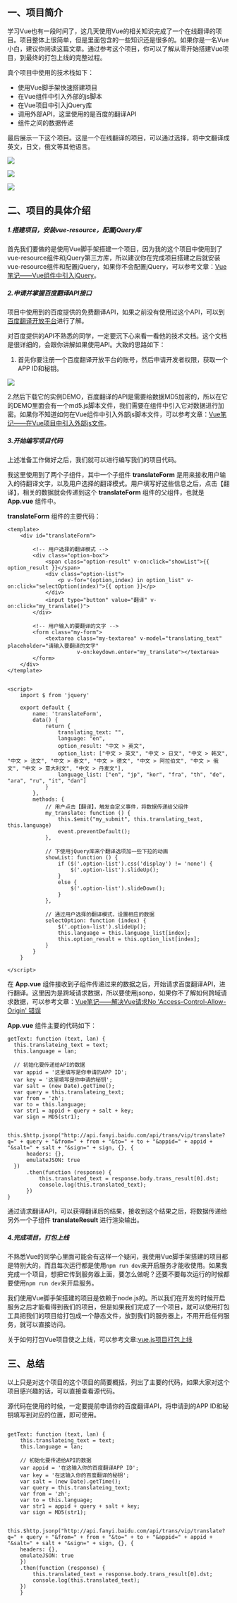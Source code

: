 ## 一、项目简介

学习Vue也有一段时间了，这几天使用Vue的相关知识完成了一个在线翻译的项目。项目整体上很简单，但是里面包含的一些知识还是很多的。如果你是一名Vue小白，建议你阅读这篇文章。通过参考这个项目，你可以了解从零开始搭建Vue项目，到最终的打包上线的完整过程。

真个项目中使用的技术栈如下：
- 使用Vue脚手架快速搭建项目
- 在Vue组件中引入外部的js脚本
- 在Vue项目中引入jQuery库
- 调用外部API，这里使用的是百度的翻译API
- 组件之间的数据传递

最后展示一下这个项目。这是一个在线翻译的项目，可以通过选择，将中文翻译成英文，日文，俄文等其他语言。

![](https://upload-images.jianshu.io/upload_images/3879603-54d9fdaaf757a6f3.png?imageMogr2/auto-orient/strip%7CimageView2/2/w/1240)

![](https://upload-images.jianshu.io/upload_images/3879603-a18b533bc182760b.png?imageMogr2/auto-orient/strip%7CimageView2/2/w/1240)

![](https://upload-images.jianshu.io/upload_images/3879603-e8c61193d094972e.gif?imageMogr2/auto-orient/strip)


## 二、项目的具体介绍

##### 1.搭建项目，安装vue-resource，配置jQuery库

首先我们要做的是使用Vue脚手架搭建一个项目，因为我的这个项目中使用到了vue-resource组件和jQuery第三方库，所以建议你在完成项目搭建之后就安装vue-resource组件和配置jQuery，如果你不会配置jQuery，可以参考文章：[Vue笔记——Vue组件中引入jQuery]()。


##### 2.申请并掌握百度翻译API接口

项目中使用到的百度提供的免费翻译API，如果之前没有使用过这个API，可以到[百度翻译开放平台](http://api.fanyi.baidu.com/api/trans/product/index)进行了解。

对百度提供的API不熟悉的同学，一定要沉下心来看一看他的技术文档。这个文档是很详细的，会跟你讲解如果使用API。大致的思路如下：
1. 首先你要注册一个百度翻译开放平台的账号，然后申请开发者权限，获取一个APP ID和秘钥。

![](https://upload-images.jianshu.io/upload_images/3879603-81bbaf8bcdb73a46.png?imageMogr2/auto-orient/strip%7CimageView2/2/w/1240)

2.然后下载它的实例DEMO，百度翻译的API是需要给数据MD5加密的，所以在它的DEMO里面会有一个md5.js脚本文件，我们需要在组件中引入它对数据进行加密。如果你不知道如何在Vue组件中引入外部js脚本文件，可以参考文章：[Vue笔记——在Vue项目中引入外部js文件](https://www.jianshu.com/p/35ea4c58cd66)。

##### 3.开始编写项目代码

上述准备工作做好之后，我们就可以进行编写我们的项目代码。

我这里使用到了两个子组件，其中一个子组件 **translateForm** 是用来接收用户输入的待翻译文字，以及用户选择的翻译模式。用户填写好这些信息之后，点击【翻译】，相关的数据就会传递到这个 **translateForm** 组件的父组件，也就是 **App.vue** 组件中。

**translateForm** 组件的主要代码：

```vue
<template>
    <div id="translateForm">

        <!-- 用户选择的翻译模式 -->
        <div class="option-box">
            <span class="option-result" v-on:click="showList">{{ option_result }}</span>
            <div class="option-list">
                <p v-for="(option,index) in option_list" v-on:click="selectOption(index)">{{ option }}</p>
            </div>
            <input type="button" value="翻译" v-on:click="my_translate()">
        </div>

        <!-- 用户输入的要翻译的文字 -->
        <form class="my-form">
            <textarea class="my-textarea" v-model="translating_text" placeholder="请输入要翻译的文字"
                      v-on:keydown.enter="my_translate"></textarea>
        </form>
    </div>
</template>


<script>
    import $ from 'jquery'

    export default {
        name: 'translateForm',
        data() {
            return {
                translating_text: "",
                language: "en",
                option_result: "中文 > 英文",
                option_list: ["中文 > 英文", "中文 > 日文", "中文 > 韩文", "中文 > 法文", "中文 > 泰文", "中文 > 德文", "中文 > 阿拉伯文", "中文 > 俄文", "中文 > 意大利文", "中文 > 丹麦文"],
                language_list: ["en", "jp", "kor", "fra", "th", "de", "ara", "ru", "it", "dan"]
            }
        },
        methods: {
            // 用户点击【翻译】，触发自定义事件，将数据传递给父组件
            my_translate: function () {
                this.$emit("my_submit", this.translating_text, this.language)
                event.preventDefault();
            },

            // 下使用jQuery库来个翻译选项加一些下拉的动画
            showList: function () {
                if ($('.option-list').css('display') != 'none') {
                    $('.option-list').slideUp();
                }
                else {
                    $('.option-list').slideDown();
                }
            },

            // 通过用户选择的翻译模式，设置相应的数据
            selectOption: function (index) {
                $('.option-list').slideUp();
                this.language = this.language_list[index];
                this.option_result = this.option_list[index];
            }
        }
    }

</script>
```

在 **App.vue** 组件接收到子组件传递过来的数据之后，开始请求百度翻译API，进行翻译。这里因为是跨域请求数据，所以要使用jsonp，如果你不了解如何跨域请求数据，可以参考文章：[Vue笔记——解决Vue请求No 'Access-Control-Allow-Origin' 错误](https://blog.csdn.net/fengzhen8023/article/details/83035596)

 **App.vue** 组件主要的代码如下：

```vue 
getText: function (text, lan) {
  this.translateing_text = text;
  this.language = lan;

  // 初始化要传递给API的数据
  var appid = '这里填写是你申请的APP ID';
  var key = '这里填写是你申请的秘钥';
  var salt = (new Date).getTime();
  var query = this.translateing_text;
  var from = 'zh';
  var to = this.language;
  var str1 = appid + query + salt + key;
  var sign = MD5(str1);

  this.$http.jsonp("http://api.fanyi.baidu.com/api/trans/vip/translate?q=" + query + "&from=" + from + "&to=" + to + "&appid=" + appid + "&salt=" + salt + "&sign=" + sign, {}, {
      headers: {},
      emulateJSON: true
  })
      .then(function (response) {
          this.translated_text = response.body.trans_result[0].dst;
          console.log(this.translated_text);
      })
}
```

通过请求翻译API，可以获得翻译后的结果，接收到这个结果之后，将数据传递给另外一个子组件 **translateResult** 进行渲染输出。

##### 4.完成项目，打包上线

不熟悉Vue的同学心里面可能会有这样一个疑问，我使用Vue脚手架搭建的项目都是特别大的，而且每次运行都是使用`npm run dev`来开启服务才能收使用。如果我完成一个项目，想把它传到服务器上面，要怎么做呢？还要不要每次运行的时候都要使用`npm run dev`来开启服务。

我们使用Vue脚手架搭建的项目是依赖于node.js的。所以我们在开发的时候开启服务之后才能看得到我们的项目，但是如果我们完成了一个项目，就可以使用打包工具把我们的项目给打包成一个静态文件，放到我们的服务器上，不用开启任何服务，就可以直接访问。

关于如何打包Vue项目使之上线，可以参考文章:[vue.js项目打包上线](https://blog.csdn.net/crazywoniu/article/details/74065721)

## 三、总结

以上只是对这个项目的这个项目的简要概括，列出了主要的代码，如果大家对这个项目感兴趣的话，可以直接查看源代码。

源代码在使用的时候，一定要提前申请你的百度翻译API，将申请到的APP ID和秘钥填写到对应的位置，即可使用。



```vue

getText: function (text, lan) {
    this.translateing_text = text;
    this.language = lan;

    // 初始化要传递给API的数据
    var appid = '在这输入你的百度翻译APP ID';
    var key = '在这输入你的百度翻译的秘钥';
    var salt = (new Date).getTime();
    var query = this.translateing_text;
    var from = 'zh';
    var to = this.language;
    var str1 = appid + query + salt + key;
    var sign = MD5(str1);

    this.$http.jsonp("http://api.fanyi.baidu.com/api/trans/vip/translate?q=" + query + "&from=" + from + "&to=" + to + "&appid=" + appid + "&salt=" + salt + "&sign=" + sign, {}, {
    headers: {},
    emulateJSON: true
    })
    .then(function (response) {
    	this.translated_text = response.body.trans_result[0].dst;
        console.log(this.translated_text);
    })
    }
```



